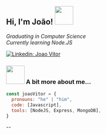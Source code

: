 <h2> Hi, I'm João! <img src="https://media.giphy.com/media/1fj8441ZGHV2FSc6pe/giphy.gif" width="50"></h2>
<!-- <img align='right' src="https://media.giphy.com/media/iIGT8Y1rOYhBpdHh1C/giphy.gif" width="230"> -->
<p><em>Graduating in Computer Science</br>Currently learning Node.JS
</em></p>

[![Linkedin: Joao Vitor](https://img.shields.io/badge/-joaovitor-blue?style=flat-square&logo=Linkedin&logoColor=white&link=https://www.linkedin.com/in/jvgalvao/)](https://www.linkedin.com/in/jvgalvao/)



### <img src="https://media.giphy.com/media/iNphtOxComEMFqedWw/giphy.gif" width="50"> A bit more about me...  

```javascript
const joaoVitor = {
  pronouns: "he" | "him",
  code: [Javascript],
  tools: [NodeJS, Express, MongoDB],
}
```


--
